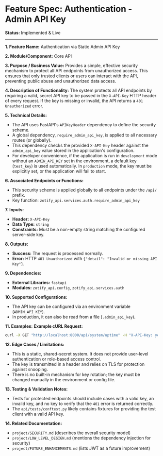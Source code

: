 <!-- ID: API-114 -->
# Feature Spec: Authentication - Admin API Key

**Status:** Implemented & Live

---

**1. Feature Name:**
Authentication via Static Admin API Key

**2. Module/Component:**
Core API

**3. Purpose / Business Value:**
Provides a simple, effective security mechanism to protect all API endpoints from unauthorized access. This ensures that only trusted clients or users can interact with the API, preventing public abuse and unauthorized data access.

**4. Description of Functionality:**
The system protects all API endpoints by requiring a valid, secret API key to be passed in the `X-API-Key` HTTP header of every request. If the key is missing or invalid, the API returns a `401 Unauthorized` error.

**5. Technical Details:**
- The API uses FastAPI's `APIKeyHeader` dependency to define the security scheme.
- A global dependency, `require_admin_api_key`, is applied to all necessary routes (or globally).
- This dependency checks the provided `X-API-Key` header against the `admin_api_key` value stored in the application's configuration.
- For developer convenience, if the application is run in `development` mode without an `ADMIN_API_KEY` set in the environment, a default key (`test_key`) is used automatically. In `production` mode, the key must be explicitly set, or the application will fail to start.

**6. Associated Endpoints or Functions:**
- This security scheme is applied globally to all endpoints under the `/api/` prefix.
- Key function: `zotify_api.services.auth.require_admin_api_key`

**7. Inputs:**
- **Header:** `X-API-Key`
- **Data Type:** `string`
- **Constraints:** Must be a non-empty string matching the configured server-side key.

**8. Outputs:**
- **Success:** The request is processed normally.
- **Error:** HTTP `401 Unauthorized` with `{"detail": "Invalid or missing API Key"}`.

**9. Dependencies:**
- **External Libraries:** `fastapi`
- **Modules:** `zotify_api.config`, `zotify_api.services.auth`

**10. Supported Configurations:**
- The API key can be configured via an environment variable (`ADMIN_API_KEY`).
- In production, it can also be read from a file (`.admin_api_key`).

**11. Examples:**
**Example cURL Request:**
```bash
curl -X GET "http://localhost:8000/api/system/uptime" -H "X-API-Key: your_secret_api_key"
```

**12. Edge Cases / Limitations:**
- This is a static, shared-secret system. It does not provide user-level authentication or role-based access control.
- The key is transmitted in a header and relies on TLS for protection against snooping.
- There is no built-in mechanism for key rotation; the key must be changed manually in the environment or config file.

**13. Testing & Validation Notes:**
- Tests for protected endpoints should include cases with a valid key, an invalid key, and no key to verify that the `401` error is returned correctly.
- The `api/tests/conftest.py` likely contains fixtures for providing the test client with a valid API key.

**14. Related Documentation:**
- `project/SECURITY.md` (describes the overall security model)
- `project/LOW_LEVEL_DESIGN.md` (mentions the dependency injection for security)
- `project/FUTURE_ENHANCEMENTS.md` (lists JWT as a future improvement)
